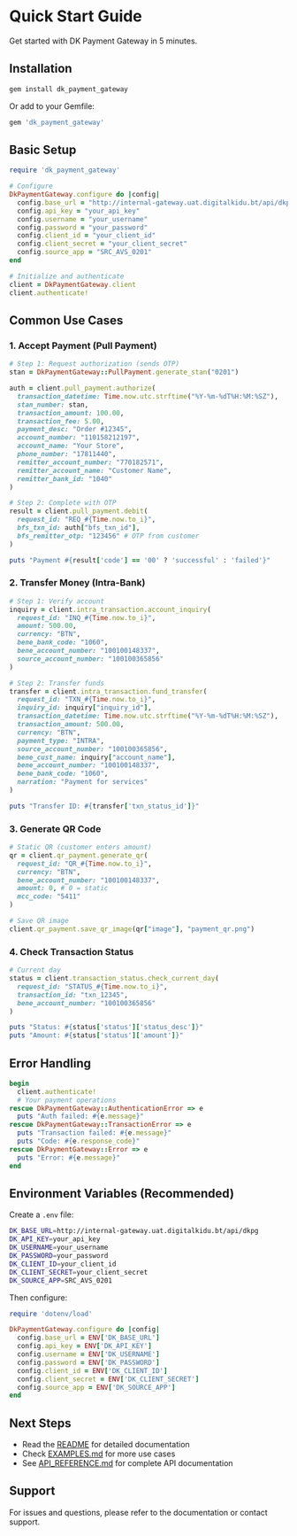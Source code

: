 # Quick Start Guide

Get started with DK Payment Gateway in 5 minutes.

## Installation

```bash
gem install dk_payment_gateway
```

Or add to your Gemfile:

```ruby
gem 'dk_payment_gateway'
```

## Basic Setup

```ruby
require 'dk_payment_gateway'

# Configure
DkPaymentGateway.configure do |config|
  config.base_url = "http://internal-gateway.uat.digitalkidu.bt/api/dkpg"
  config.api_key = "your_api_key"
  config.username = "your_username"
  config.password = "your_password"
  config.client_id = "your_client_id"
  config.client_secret = "your_client_secret"
  config.source_app = "SRC_AVS_0201"
end

# Initialize and authenticate
client = DkPaymentGateway.client
client.authenticate!
```

## Common Use Cases

### 1. Accept Payment (Pull Payment)

```ruby
# Step 1: Request authorization (sends OTP)
stan = DkPaymentGateway::PullPayment.generate_stan("0201")

auth = client.pull_payment.authorize(
  transaction_datetime: Time.now.utc.strftime("%Y-%m-%dT%H:%M:%SZ"),
  stan_number: stan,
  transaction_amount: 100.00,
  transaction_fee: 5.00,
  payment_desc: "Order #12345",
  account_number: "110158212197",
  account_name: "Your Store",
  phone_number: "17811440",
  remitter_account_number: "770182571",
  remitter_account_name: "Customer Name",
  remitter_bank_id: "1040"
)

# Step 2: Complete with OTP
result = client.pull_payment.debit(
  request_id: "REQ_#{Time.now.to_i}",
  bfs_txn_id: auth["bfs_txn_id"],
  bfs_remitter_otp: "123456" # OTP from customer
)

puts "Payment #{result['code'] == '00' ? 'successful' : 'failed'}"
```

### 2. Transfer Money (Intra-Bank)

```ruby
# Step 1: Verify account
inquiry = client.intra_transaction.account_inquiry(
  request_id: "INQ_#{Time.now.to_i}",
  amount: 500.00,
  currency: "BTN",
  bene_bank_code: "1060",
  bene_account_number: "100100148337",
  source_account_number: "100100365856"
)

# Step 2: Transfer funds
transfer = client.intra_transaction.fund_transfer(
  request_id: "TXN_#{Time.now.to_i}",
  inquiry_id: inquiry["inquiry_id"],
  transaction_datetime: Time.now.utc.strftime("%Y-%m-%dT%H:%M:%SZ"),
  transaction_amount: 500.00,
  currency: "BTN",
  payment_type: "INTRA",
  source_account_number: "100100365856",
  bene_cust_name: inquiry["account_name"],
  bene_account_number: "100100148337",
  bene_bank_code: "1060",
  narration: "Payment for services"
)

puts "Transfer ID: #{transfer['txn_status_id']}"
```

### 3. Generate QR Code

```ruby
# Static QR (customer enters amount)
qr = client.qr_payment.generate_qr(
  request_id: "QR_#{Time.now.to_i}",
  currency: "BTN",
  bene_account_number: "100100148337",
  amount: 0, # 0 = static
  mcc_code: "5411"
)

# Save QR image
client.qr_payment.save_qr_image(qr["image"], "payment_qr.png")
```

### 4. Check Transaction Status

```ruby
# Current day
status = client.transaction_status.check_current_day(
  request_id: "STATUS_#{Time.now.to_i}",
  transaction_id: "txn_12345",
  bene_account_number: "100100365856"
)

puts "Status: #{status['status']['status_desc']}"
puts "Amount: #{status['status']['amount']}"
```

## Error Handling

```ruby
begin
  client.authenticate!
  # Your payment operations
rescue DkPaymentGateway::AuthenticationError => e
  puts "Auth failed: #{e.message}"
rescue DkPaymentGateway::TransactionError => e
  puts "Transaction failed: #{e.message}"
  puts "Code: #{e.response_code}"
rescue DkPaymentGateway::Error => e
  puts "Error: #{e.message}"
end
```

## Environment Variables (Recommended)

Create a `.env` file:

```bash
DK_BASE_URL=http://internal-gateway.uat.digitalkidu.bt/api/dkpg
DK_API_KEY=your_api_key
DK_USERNAME=your_username
DK_PASSWORD=your_password
DK_CLIENT_ID=your_client_id
DK_CLIENT_SECRET=your_client_secret
DK_SOURCE_APP=SRC_AVS_0201
```

Then configure:

```ruby
require 'dotenv/load'

DkPaymentGateway.configure do |config|
  config.base_url = ENV['DK_BASE_URL']
  config.api_key = ENV['DK_API_KEY']
  config.username = ENV['DK_USERNAME']
  config.password = ENV['DK_PASSWORD']
  config.client_id = ENV['DK_CLIENT_ID']
  config.client_secret = ENV['DK_CLIENT_SECRET']
  config.source_app = ENV['DK_SOURCE_APP']
end
```

## Next Steps

- Read the [README](README.md) for detailed documentation
- Check [EXAMPLES.md](EXAMPLES.md) for more use cases
- See [API_REFERENCE.md](API_REFERENCE.md) for complete API documentation

## Support

For issues and questions, please refer to the documentation or contact support.

